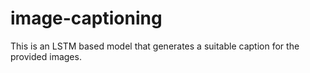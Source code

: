 # image-captioning
This is an LSTM based model that generates a suitable caption for the provided images.
